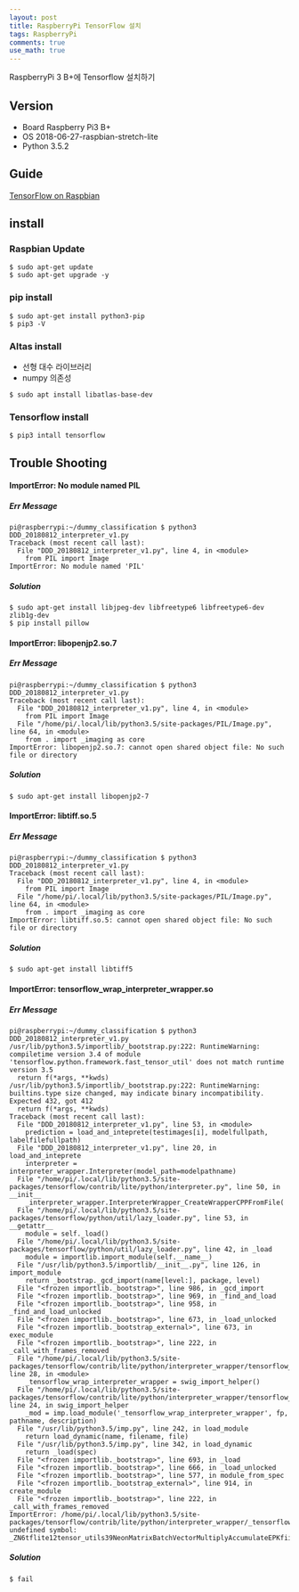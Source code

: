 ```yaml
---
layout: post
title: RaspberryPi TensorFlow 설치
tags: RaspberryPi
comments: true
use_math: true
---
```


RaspberryPi 3 B+에 Tensorflow 설치하기

## Version
- Board Raspberry Pi3 B+
- OS 2018-06-27-raspbian-stretch-lite
- Python 3.5.2

## Guide
[TensorFlow on Raspbian](https://www.tensorflow.org/install/install_raspbian)

## install

### Raspbian Update
```shell
$ sudo apt-get update
$ sudo apt-get upgrade -y
```

### pip install
```shell
$ sudo apt-get install python3-pip
$ pip3 -V
```

### Altas install
- 선형 대수 라이브러리 
- numpy 의존성
```shell
$ sudo apt install libatlas-base-dev
```

### Tensorflow install
```shell
$ pip3 intall tensorflow
```


## Trouble Shooting

#### ImportError: No module named PIL
##### Err Message
```shell
pi@raspberrypi:~/dummy_classification $ python3 DDD_20180812_interpreter_v1.py
Traceback (most recent call last):
  File "DDD_20180812_interpreter_v1.py", line 4, in <module>
    from PIL import Image
ImportError: No module named 'PIL'
```
##### Solution
```shell
$ sudo apt-get install libjpeg-dev libfreetype6 libfreetype6-dev zlib1g-dev
$ pip install pillow
```

#### ImportError: libopenjp2.so.7
##### Err Message
```shell
pi@raspberrypi:~/dummy_classification $ python3 DDD_20180812_interpreter_v1.py
Traceback (most recent call last):
  File "DDD_20180812_interpreter_v1.py", line 4, in <module>
    from PIL import Image
  File "/home/pi/.local/lib/python3.5/site-packages/PIL/Image.py", line 64, in <module>
    from . import _imaging as core
ImportError: libopenjp2.so.7: cannot open shared object file: No such file or directory
```
##### Solution
```shell
$ sudo apt-get install libopenjp2-7
```

#### ImportError: libtiff.so.5
##### Err Message
```shell
pi@raspberrypi:~/dummy_classification $ python3 DDD_20180812_interpreter_v1.py
Traceback (most recent call last):
  File "DDD_20180812_interpreter_v1.py", line 4, in <module>
    from PIL import Image
  File "/home/pi/.local/lib/python3.5/site-packages/PIL/Image.py", line 64, in <module>
    from . import _imaging as core
ImportError: libtiff.so.5: cannot open shared object file: No such file or directory
```
##### Solution
```shell
$ sudo apt-get install libtiff5
```

#### ImportError: tensorflow_wrap_interpreter_wrapper.so
##### Err Message
```shell
pi@raspberrypi:~/dummy_classification $ python3 DDD_20180812_interpreter_v1.py
/usr/lib/python3.5/importlib/_bootstrap.py:222: RuntimeWarning: compiletime version 3.4 of module 'tensorflow.python.framework.fast_tensor_util' does not match runtime version 3.5
  return f(*args, **kwds)
/usr/lib/python3.5/importlib/_bootstrap.py:222: RuntimeWarning: builtins.type size changed, may indicate binary incompatibility. Expected 432, got 412
  return f(*args, **kwds)
Traceback (most recent call last):
  File "DDD_20180812_interpreter_v1.py", line 53, in <module>
    prediction = load_and_inteprete(testimages[i], modelfullpath, labelfilefullpath)
  File "DDD_20180812_interpreter_v1.py", line 20, in load_and_inteprete
    interpreter = interpreter_wrapper.Interpreter(model_path=modelpathname)
  File "/home/pi/.local/lib/python3.5/site-packages/tensorflow/contrib/lite/python/interpreter.py", line 50, in __init__
    _interpreter_wrapper.InterpreterWrapper_CreateWrapperCPPFromFile(
  File "/home/pi/.local/lib/python3.5/site-packages/tensorflow/python/util/lazy_loader.py", line 53, in __getattr__
    module = self._load()
  File "/home/pi/.local/lib/python3.5/site-packages/tensorflow/python/util/lazy_loader.py", line 42, in _load
    module = importlib.import_module(self.__name__)
  File "/usr/lib/python3.5/importlib/__init__.py", line 126, in import_module
    return _bootstrap._gcd_import(name[level:], package, level)
  File "<frozen importlib._bootstrap>", line 986, in _gcd_import
  File "<frozen importlib._bootstrap>", line 969, in _find_and_load
  File "<frozen importlib._bootstrap>", line 958, in _find_and_load_unlocked
  File "<frozen importlib._bootstrap>", line 673, in _load_unlocked
  File "<frozen importlib._bootstrap_external>", line 673, in exec_module
  File "<frozen importlib._bootstrap>", line 222, in _call_with_frames_removed
  File "/home/pi/.local/lib/python3.5/site-packages/tensorflow/contrib/lite/python/interpreter_wrapper/tensorflow_wrap_interpreter_wrapper.py", line 28, in <module>
    _tensorflow_wrap_interpreter_wrapper = swig_import_helper()
  File "/home/pi/.local/lib/python3.5/site-packages/tensorflow/contrib/lite/python/interpreter_wrapper/tensorflow_wrap_interpreter_wrapper.py", line 24, in swig_import_helper
    _mod = imp.load_module('_tensorflow_wrap_interpreter_wrapper', fp, pathname, description)
  File "/usr/lib/python3.5/imp.py", line 242, in load_module
    return load_dynamic(name, filename, file)
  File "/usr/lib/python3.5/imp.py", line 342, in load_dynamic
    return _load(spec)
  File "<frozen importlib._bootstrap>", line 693, in _load
  File "<frozen importlib._bootstrap>", line 666, in _load_unlocked
  File "<frozen importlib._bootstrap>", line 577, in module_from_spec
  File "<frozen importlib._bootstrap_external>", line 914, in create_module
  File "<frozen importlib._bootstrap>", line 222, in _call_with_frames_removed
ImportError: /home/pi/.local/lib/python3.5/site-packages/tensorflow/contrib/lite/python/interpreter_wrapper/_tensorflow_wrap_interpreter_wrapper.so: undefined symbol: _ZN6tflite12tensor_utils39NeonMatrixBatchVectorMultiplyAccumulateEPKfiiS2_iPfi
```
##### Solution
```shell
$ fail
```